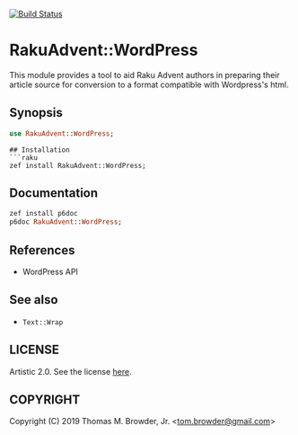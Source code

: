 [![Build Status](https://travis-ci.org/tbrowder/RakuAdvent-WordPress.svg?branch=master)](https://travis-ci.org/tbrowder/RakuAdvent-WordPress)

# RakuAdvent::WordPress

This module provides a tool to aid Raku Advent authors in
preparing their article source for conversion to
a format compatible with Wordpress's html.

## Synopsis

```raku
use RakuAdvent::WordPress;
```

```
## Installation
```raku
zef install RakuAdvent::WordPress;
```
## Documentation
```raku
zef install p6doc
p6doc RakuAdvent::WordPress;
```

## References
- WordPress API

## See also
- `Text::Wrap`

## LICENSE

Artistic 2.0. See the license [here](./LICENSE).

## COPYRIGHT

Copyright (C) 2019 Thomas M. Browder, Jr. <<tom.browder@gmail.com>>

